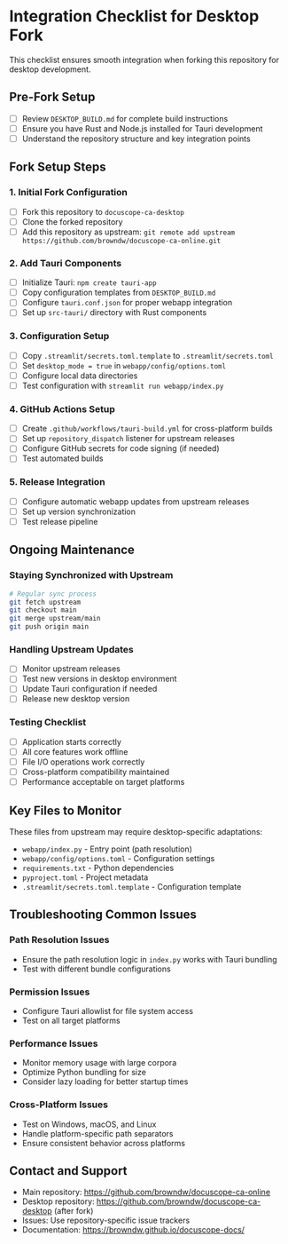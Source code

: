 # Integration Checklist for Desktop Fork

This checklist ensures smooth integration when forking this repository for desktop development.

## Pre-Fork Setup

- [ ] Review `DESKTOP_BUILD.md` for complete build instructions
- [ ] Ensure you have Rust and Node.js installed for Tauri development
- [ ] Understand the repository structure and key integration points

## Fork Setup Steps

### 1. Initial Fork Configuration
- [ ] Fork this repository to `docuscope-ca-desktop`
- [ ] Clone the forked repository
- [ ] Add this repository as upstream: `git remote add upstream https://github.com/browndw/docuscope-ca-online.git`

### 2. Add Tauri Components
- [ ] Initialize Tauri: `npm create tauri-app`
- [ ] Copy configuration templates from `DESKTOP_BUILD.md`
- [ ] Configure `tauri.conf.json` for proper webapp integration
- [ ] Set up `src-tauri/` directory with Rust components

### 3. Configuration Setup
- [ ] Copy `.streamlit/secrets.toml.template` to `.streamlit/secrets.toml`
- [ ] Set `desktop_mode = true` in `webapp/config/options.toml`
- [ ] Configure local data directories
- [ ] Test configuration with `streamlit run webapp/index.py`

### 4. GitHub Actions Setup
- [ ] Create `.github/workflows/tauri-build.yml` for cross-platform builds
- [ ] Set up `repository_dispatch` listener for upstream releases
- [ ] Configure GitHub secrets for code signing (if needed)
- [ ] Test automated builds

### 5. Release Integration
- [ ] Configure automatic webapp updates from upstream releases
- [ ] Set up version synchronization
- [ ] Test release pipeline

## Ongoing Maintenance

### Staying Synchronized with Upstream
```bash
# Regular sync process
git fetch upstream
git checkout main
git merge upstream/main
git push origin main
```

### Handling Upstream Updates
- [ ] Monitor upstream releases
- [ ] Test new versions in desktop environment
- [ ] Update Tauri configuration if needed
- [ ] Release new desktop version

### Testing Checklist
- [ ] Application starts correctly
- [ ] All core features work offline
- [ ] File I/O operations work correctly
- [ ] Cross-platform compatibility maintained
- [ ] Performance acceptable on target platforms

## Key Files to Monitor

These files from upstream may require desktop-specific adaptations:

- `webapp/index.py` - Entry point (path resolution)
- `webapp/config/options.toml` - Configuration settings
- `requirements.txt` - Python dependencies
- `pyproject.toml` - Project metadata
- `.streamlit/secrets.toml.template` - Configuration template

## Troubleshooting Common Issues

### Path Resolution Issues
- Ensure the path resolution logic in `index.py` works with Tauri bundling
- Test with different bundle configurations

### Permission Issues
- Configure Tauri allowlist for file system access
- Test on all target platforms

### Performance Issues
- Monitor memory usage with large corpora
- Optimize Python bundling for size
- Consider lazy loading for better startup times

### Cross-Platform Issues
- Test on Windows, macOS, and Linux
- Handle platform-specific path separators
- Ensure consistent behavior across platforms

## Contact and Support

- Main repository: https://github.com/browndw/docuscope-ca-online
- Desktop repository: https://github.com/browndw/docuscope-ca-desktop (after fork)
- Issues: Use repository-specific issue trackers
- Documentation: https://browndw.github.io/docuscope-docs/
